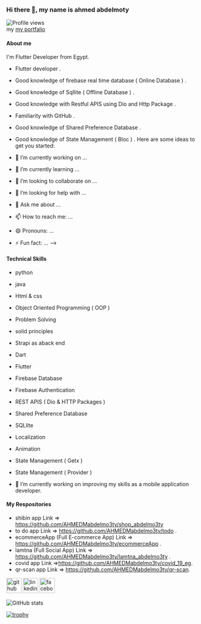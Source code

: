 

### Hi there 👋, my name is ahmed abdelmoty
![Profile views](https://gpvc.arturio.dev/AHMEDMabdelmo3ty)  
my [my portfalio](https://ahmedmabdelmo3ty.github.io/my-portfolio/)
#### About me
I'm Flutter Developer from Egypt.
- Flutter developer .
- Good knowledge of firebase real time database ( Online Database ) .
- Good knowledge of Sqllite ( Offline Database ) .
- Good knowledge with Restful APIS using Dio and Http Package .
- Familiarity with GitHub .
- Good knowledge of Shared Preference Database .
- Good knowledge of State Management ( Bloc ) .
Here are some ideas to get you started:

- 🔭 I’m currently working on ...
- 🌱 I’m currently learning ...
- 👯 I’m looking to collaborate on ...
- 🤔 I’m looking for help with ...
- 💬 Ask me about ...
- 📫 How to reach me: ...
- 😄 Pronouns: ...
- ⚡ Fun fact: ...
-->
#### Technical Skills
- python
- java
- Html & css 
- Object Oriented Programming ( OOP )
- Problem Solving
- solid principles
- Strapi as aback end 
- Dart
- Flutter
- Firebase Database
- Firebase Authentication
- REST APIS ( Dio & HTTP Packages )
- Shared Preference Database
- SQLlite
- Localization
- Animation
- State Management ( Getx )
- State Management ( Provider )


- 🔭 I’m currently working on improving my skills as a mobile application developer. 

#### My Respositories
- shibin app Link => https://github.com/AHMEDMabdelmo3ty/shop_abdelmo3ty
- to do app Link => https://github.com/AHMEDMabdelmo3ty/todo .
- ecommerceApp (Full E-commerce App) Link => https://github.com/AHMEDMabdelmo3ty/ecommerceApp .
- lamtna (Full Social App) Link => https://github.com/AHMEDMabdelmo3ty/lamtna_abdelmo3ty .
- covid app Link =>https://github.com/AHMEDMabdelmo3ty/covid_19_eg.
- qr-scan app Link => https://github.com/AHMEDMabdelmo3ty/qr-scan.



[<img src='https://cdn.jsdelivr.net/npm/simple-icons@3.0.1/icons/github.svg' alt='github' height='40'>](https://github.com/AHMEDMabdelmo3ty/)  [<img src='https://cdn.jsdelivr.net/npm/simple-icons@3.0.1/icons/linkedin.svg' alt='linkedin' height='40'>](https://www.linkedin.com/in/ahmed-abdelmo3ty-1513bb204/)  [<img src='https://cdn.jsdelivr.net/npm/simple-icons@3.0.1/icons/facebook.svg' alt='facebook' height='40'>](https://www.facebook.com/profile.php?id=100002802938518)  

![GitHub stats](https://github-readme-stats.vercel.app/api?username=AHMEDMabdelmo3ty)  

[![trophy](https://github-profile-trophy.vercel.app/?username=AHMEDMabdelmo3ty)](https://github.com/AHMEDMabdelmo3ty?tab=repositories)

